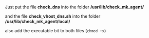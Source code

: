 Just put the file **check_dns** into the folder **/usr/lib/check_mk_agent/**

and the file **check_vhost_dns.sh** into the folder **/usr/lib/check_mk_agent/local/**

also add the executable bit to both files (`chmod +x`)
